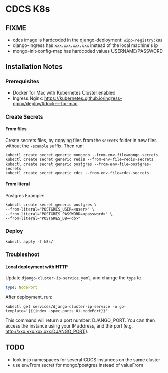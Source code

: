 # CDCS K8s

## FIXME
- cdcs image is hardcoded in the django-deployment: `wipp-registry:k8s`
- django-ingress has `xxx.xxx.xxx.xxx` instead of the local machine's ip
- mongo-init-config-map has hardcoded values USERNAME/PASSWORD


## Installation Notes

### Prerequisites
- Docker for Mac with Kubernetes Cluster enabled
- Ingress Nginx: https://kubernetes.github.io/ingress-nginx/deploy/#docker-for-mac

### Create Secrets
#### From files
Create secrets files, by copying files from the `secrets` folder in new files without the `-example` suffix.
Then run:
```shell
kubectl create secret generic mongodb --from-env-file=mongo-secrets
kubectl create secret generic redis --from-env-file=redis-secrets
kubectl create secret generic postgres --from-env-file=postgres-secrets
kubectl create secret generic cdcs --from-env-file=cdcs-secrets
```
#### From literal
Postgres Example:
```shell
kubectl create secret generic postgres \
--from-literal="POSTGRES_USER=<user>" \
--from-literal="POSTGRES_PASSWORD=<password>" \
--from-literal="POSTGRES_DB=<db>"
```

### Deploy

```shell
kubectl apply -f k8s/
```

### Troubleshoot

#### Local deployment with HTTP

Update `django-cluster-ip-service.yaml`, and change the `type` to:
```yaml
type: NodePort
```
After deployment, run:
```shell
kubectl get services/django-cluster-ip-service -o go-template='{{(index .spec.ports 0).nodePort}}'
```

This command will return a port number: DJANGO_PORT.
You can then access the instance using your IP address, and the port (e.g. http://xxx.xxx.xxx.xxx:DJANGO_PORT).

## TODO

- look into namespaces for several CDCS instances on the same cluster
- use envFrom secret for mongo/postgres instead of valueFrom



